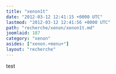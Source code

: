 ```yaml
---
title: "xenon1t"
date: "2012-03-12 12:41:15 +0000 UTC"
lastmod: "2012-03-12 12:41:56 +0000 UTC"
path: "recherche/xenon/xenon1t.md"
joomlaid: 187
category: "xenon"
asides: ["xenon.+menu+"]
layout: "recherche"
---
```

test
